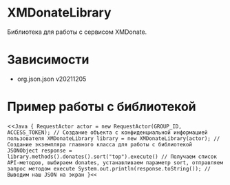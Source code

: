 # XMDonateLibrary
Библиотека для работы с сервисом XMDonate.

# Зависимости
- org.json.json v20211205

# Пример работы с библиотекой
<<`Java {
RequestActor actor = new RequestActor(GROUP_ID, ACCESS_TOKEN); // Создание объекта с конфиденциальной информацией пользователя
XMDonateLibrary library = new XMDonateLibrary(actor); // Создание экземпляра главного класса для работы с библиотекой
JSONObject response = library.methods().donates().sort("top").execute() // Получаем список API-методов, выбираем donates, устанавливаем параметр sort, отправляем запрос методом execute
System.out.println(response.toString()); // Выводим наш JSON на экран
}<<`
